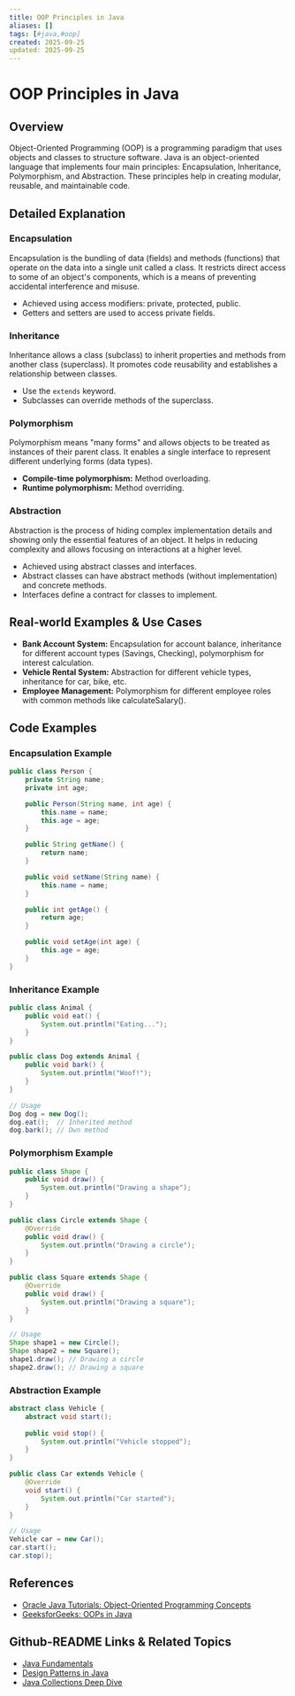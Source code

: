 ```yaml
---
title: OOP Principles in Java
aliases: []
tags: [#java,#oop]
created: 2025-09-25
updated: 2025-09-25
---
```


# OOP Principles in Java

## Overview

Object-Oriented Programming (OOP) is a programming paradigm that uses objects and classes to structure software. Java is an object-oriented language that implements four main principles: Encapsulation, Inheritance, Polymorphism, and Abstraction. These principles help in creating modular, reusable, and maintainable code.

## Detailed Explanation

### Encapsulation

Encapsulation is the bundling of data (fields) and methods (functions) that operate on the data into a single unit called a class. It restricts direct access to some of an object's components, which is a means of preventing accidental interference and misuse.

- Achieved using access modifiers: private, protected, public.
- Getters and setters are used to access private fields.

### Inheritance

Inheritance allows a class (subclass) to inherit properties and methods from another class (superclass). It promotes code reusability and establishes a relationship between classes.

- Use the `extends` keyword.
- Subclasses can override methods of the superclass.

### Polymorphism

Polymorphism means "many forms" and allows objects to be treated as instances of their parent class. It enables a single interface to represent different underlying forms (data types).

- **Compile-time polymorphism:** Method overloading.
- **Runtime polymorphism:** Method overriding.

### Abstraction

Abstraction is the process of hiding complex implementation details and showing only the essential features of an object. It helps in reducing complexity and allows focusing on interactions at a higher level.

- Achieved using abstract classes and interfaces.
- Abstract classes can have abstract methods (without implementation) and concrete methods.
- Interfaces define a contract for classes to implement.

## Real-world Examples & Use Cases

- **Bank Account System:** Encapsulation for account balance, inheritance for different account types (Savings, Checking), polymorphism for interest calculation.
- **Vehicle Rental System:** Abstraction for different vehicle types, inheritance for car, bike, etc.
- **Employee Management:** Polymorphism for different employee roles with common methods like calculateSalary().

## Code Examples

### Encapsulation Example

```java
public class Person {
    private String name;
    private int age;

    public Person(String name, int age) {
        this.name = name;
        this.age = age;
    }

    public String getName() {
        return name;
    }

    public void setName(String name) {
        this.name = name;
    }

    public int getAge() {
        return age;
    }

    public void setAge(int age) {
        this.age = age;
    }
}
```

### Inheritance Example

```java
public class Animal {
    public void eat() {
        System.out.println("Eating...");
    }
}

public class Dog extends Animal {
    public void bark() {
        System.out.println("Woof!");
    }
}

// Usage
Dog dog = new Dog();
dog.eat();  // Inherited method
dog.bark(); // Own method
```

### Polymorphism Example

```java
public class Shape {
    public void draw() {
        System.out.println("Drawing a shape");
    }
}

public class Circle extends Shape {
    @Override
    public void draw() {
        System.out.println("Drawing a circle");
    }
}

public class Square extends Shape {
    @Override
    public void draw() {
        System.out.println("Drawing a square");
    }
}

// Usage
Shape shape1 = new Circle();
Shape shape2 = new Square();
shape1.draw(); // Drawing a circle
shape2.draw(); // Drawing a square
```

### Abstraction Example

```java
abstract class Vehicle {
    abstract void start();
    
    public void stop() {
        System.out.println("Vehicle stopped");
    }
}

public class Car extends Vehicle {
    @Override
    void start() {
        System.out.println("Car started");
    }
}

// Usage
Vehicle car = new Car();
car.start();
car.stop();
```

## References

- [Oracle Java Tutorials: Object-Oriented Programming Concepts](https://docs.oracle.com/javase/tutorial/java/concepts/index.html)
- [GeeksforGeeks: OOPs in Java](https://www.geeksforgeeks.org/object-oriented-programming-oops-concept-in-java/)

## Github-README Links & Related Topics

- [Java Fundamentals](../java-fundamentals)
- [Design Patterns in Java](../java-design-patterns)
- [Java Collections Deep Dive](../java-collections-deep-dive)
